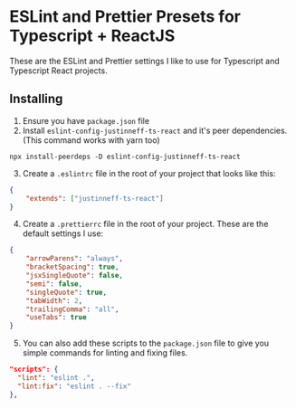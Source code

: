 # ESLint and Prettier Presets for Typescript + ReactJS

These are the ESLint and Prettier settings I like to use for Typescript and Typescript React projects.

## Installing

1. Ensure you have `package.json` file
2. Install `eslint-config-justinneff-ts-react` and it's peer dependencies. (This command works with yarn too)

```
npx install-peerdeps -D eslint-config-justinneff-ts-react
```

3. Create a `.eslintrc` file in the root of your project that looks like this:

```json
{
	"extends": ["justinneff-ts-react"]
}
```

4. Create a `.prettierrc` file in the root of your project. These are the default settings I use:

```json
{
	"arrowParens": "always",
	"bracketSpacing": true,
	"jsxSingleQuote": false,
	"semi": false,
	"singleQuote": true,
	"tabWidth": 2,
	"trailingComma": "all",
	"useTabs": true
}
```

5. You can also add these scripts to the `package.json` file to give you simple commands for linting and fixing files.

```json
"scripts": {
  "lint": "eslint .",
  "lint:fix": "eslint . --fix"
},
```
